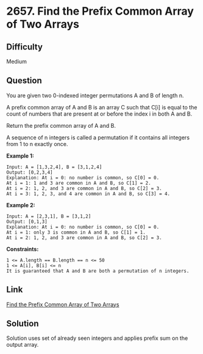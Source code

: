# 2657. Find the Prefix Common Array of Two Arrays

## Difficulty

Medium

## Question

You are given two 0-indexed integer permutations A and B of length n.

A prefix common array of A and B is an array C such that C[i] is equal to the count of numbers that are present at or before the index i in both A and B.

Return the prefix common array of A and B.

A sequence of n integers is called a permutation if it contains all integers from 1 to n exactly once.

**Example 1:**

    Input: A = [1,3,2,4], B = [3,1,2,4]
    Output: [0,2,3,4]
    Explanation: At i = 0: no number is common, so C[0] = 0.
    At i = 1: 1 and 3 are common in A and B, so C[1] = 2.
    At i = 2: 1, 2, and 3 are common in A and B, so C[2] = 3.
    At i = 3: 1, 2, 3, and 4 are common in A and B, so C[3] = 4.

**Example 2:**

    Input: A = [2,3,1], B = [3,1,2]
    Output: [0,1,3]
    Explanation: At i = 0: no number is common, so C[0] = 0.
    At i = 1: only 3 is common in A and B, so C[1] = 1.
    At i = 2: 1, 2, and 3 are common in A and B, so C[2] = 3.

**Constraints:**

    1 <= A.length == B.length == n <= 50
    1 <= A[i], B[i] <= n
    It is guaranteed that A and B are both a permutation of n integers.

## Link

[Find the Prefix Common Array of Two Arrays](https://leetcode.com/problems/find-the-prefix-common-array-of-two-arrays/)

## Solution

Solution uses set of already seen integers and applies prefix sum on the output array.
